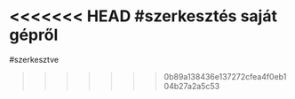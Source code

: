<<<<<<< HEAD
#szerkesztés saját gépről
=======
#szerkesztve
>>>>>>> 0b89a138436e137272cfea4f0eb104b27a2a5c53
